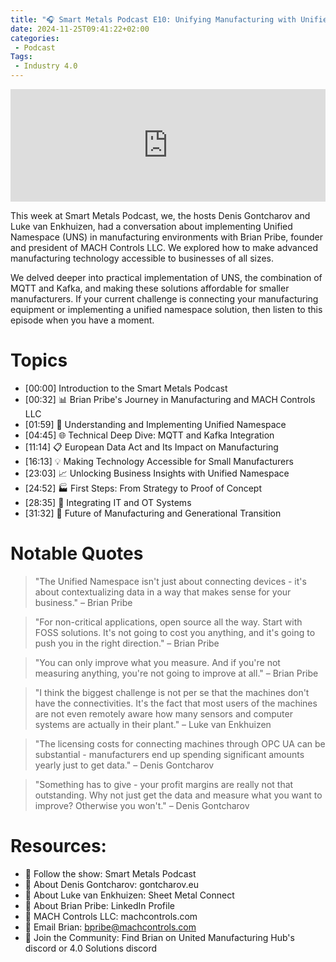 ```yaml
---
title: "🎧 Smart Metals Podcast E10: Unifying Manufacturing with Unified Namespace: A Conversation with Brian Pribe"
date: 2024-11-25T09:41:22+02:00
categories:
 - Podcast
Tags:
 - Industry 4.0
---
```


<iframe width="100%" height="180" frameborder="no" scrolling="no" seamless="" src="https://share.transistor.fm/e/c19ce240"></iframe>

This week at Smart Metals Podcast, we, the hosts Denis Gontcharov and Luke van Enkhuizen, had a conversation about implementing Unified Namespace (UNS) in manufacturing environments with Brian Pribe, founder and president of MACH Controls LLC. We explored how to make advanced manufacturing technology accessible to businesses of all sizes. 

We delved deeper into practical implementation of UNS, the combination of MQTT and Kafka, and making these solutions affordable for smaller manufacturers. If your current challenge is connecting your manufacturing equipment or implementing a unified namespace solution, then listen to this episode when you have a moment. 

# Topics 

* [00:00] Introduction to the Smart Metals Podcast
* [00:32] 📊 Brian Pribe's Journey in Manufacturing and MACH Controls LLC
* [01:59] 🚀 Understanding and Implementing Unified Namespace
* [04:45] 🌐 Technical Deep Dive: MQTT and Kafka Integration
* [11:14] 📋 European Data Act and Its Impact on Manufacturing
* [16:13] 💡 Making Technology Accessible for Small Manufacturers
* [23:03] 📈 Unlocking Business Insights with Unified Namespace
* [24:52] 🏭 First Steps: From Strategy to Proof of Concept
* [28:35] 🔄 Integrating IT and OT Systems
* [31:32] 🔮 Future of Manufacturing and Generational Transition


# Notable Quotes

> "The Unified Namespace isn't just about connecting devices - it's about contextualizing data in a way that makes sense for your business." – Brian Pribe

> "For non-critical applications, open source all the way. Start with FOSS solutions. It's not going to cost you anything, and it's going to push you in the right direction." – Brian Pribe

> "You can only improve what you measure. And if you're not measuring anything, you're not going to improve at all." – Brian Pribe

> "I think the biggest challenge is not per se that the machines don't have the connectivities. It's the fact that most users of the machines are not even remotely aware how many sensors and computer systems are actually in their plant." – Luke van Enkhuizen

> "The licensing costs for connecting machines through OPC UA can be substantial - manufacturers end up spending significant amounts yearly just to get data." – Denis Gontcharov

> "Something has to give - your profit margins are really not that outstanding. Why not just get the data and measure what you want to improve? Otherwise you won't." – Denis Gontcharov

# Resources:

* 🔗 Follow the show: Smart Metals Podcast
* 🔗 About Denis Gontcharov: gontcharov.eu
* 🔗 About Luke van Enkhuizen: Sheet Metal Connect
* 🔗 About Brian Pribe: LinkedIn Profile
* 🔗 MACH Controls LLC: machcontrols.com
* 🔗 Email Brian: bpribe@machcontrols.com
* 🔗 Join the Community: Find Brian on United Manufacturing Hub's discord or 4.0 Solutions discord